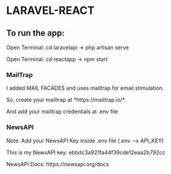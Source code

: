 # LARAVEL-REACT


## To run the app:
<p>Open Terminal: cd laravelapi -> php artisan serve</p>

<p>Open Terminal: cd reactapp -> npm start </p>


### MailTrap
<p>I added MAIL FACADES and uses mailtrap for email stimulation.</p>
<p>So, create your mailtrap at *https://mailtrap.io/*.</p>
<p>And add your mailtrap credentials at .env file</p>


### NewsAPI
<p>Note: Add your NewsAPI Key inside .env file (.env --> API_KEY)</p>

<p>This is my NewsAPI key: ebbdc3a921fa44f39cde12eaa2b792cc</p>

<p>NewsAPI Docs: https://newsapi.org/docs  </p>
